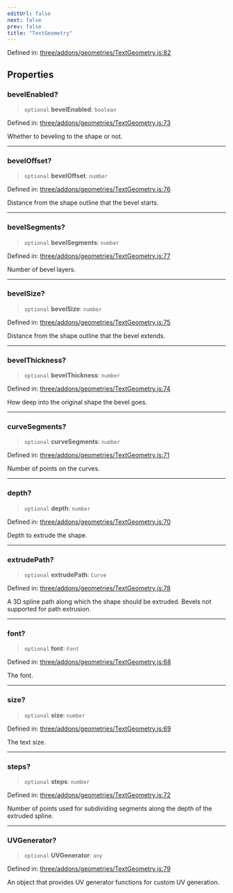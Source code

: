 ```yaml
---
editUrl: false
next: false
prev: false
title: "TextGeometry"
---
```


Defined in: [three/addons/geometries/TextGeometry.js:82](https://github.com/DefinitelyMaybe/three-i18n/blob/fa57b79433d1c349ffb23a78727299c8d4190136/three/addons/geometries/TextGeometry.js#L82)

## Properties

### bevelEnabled?

> `optional` **bevelEnabled**: `boolean`

Defined in: [three/addons/geometries/TextGeometry.js:73](https://github.com/DefinitelyMaybe/three-i18n/blob/fa57b79433d1c349ffb23a78727299c8d4190136/three/addons/geometries/TextGeometry.js#L73)

Whether to beveling to the shape or not.

***

### bevelOffset?

> `optional` **bevelOffset**: `number`

Defined in: [three/addons/geometries/TextGeometry.js:76](https://github.com/DefinitelyMaybe/three-i18n/blob/fa57b79433d1c349ffb23a78727299c8d4190136/three/addons/geometries/TextGeometry.js#L76)

Distance from the shape outline that the bevel starts.

***

### bevelSegments?

> `optional` **bevelSegments**: `number`

Defined in: [three/addons/geometries/TextGeometry.js:77](https://github.com/DefinitelyMaybe/three-i18n/blob/fa57b79433d1c349ffb23a78727299c8d4190136/three/addons/geometries/TextGeometry.js#L77)

Number of bevel layers.

***

### bevelSize?

> `optional` **bevelSize**: `number`

Defined in: [three/addons/geometries/TextGeometry.js:75](https://github.com/DefinitelyMaybe/three-i18n/blob/fa57b79433d1c349ffb23a78727299c8d4190136/three/addons/geometries/TextGeometry.js#L75)

Distance from the shape outline that the bevel extends.

***

### bevelThickness?

> `optional` **bevelThickness**: `number`

Defined in: [three/addons/geometries/TextGeometry.js:74](https://github.com/DefinitelyMaybe/three-i18n/blob/fa57b79433d1c349ffb23a78727299c8d4190136/three/addons/geometries/TextGeometry.js#L74)

How deep into the original shape the bevel goes.

***

### curveSegments?

> `optional` **curveSegments**: `number`

Defined in: [three/addons/geometries/TextGeometry.js:71](https://github.com/DefinitelyMaybe/three-i18n/blob/fa57b79433d1c349ffb23a78727299c8d4190136/three/addons/geometries/TextGeometry.js#L71)

Number of points on the curves.

***

### depth?

> `optional` **depth**: `number`

Defined in: [three/addons/geometries/TextGeometry.js:70](https://github.com/DefinitelyMaybe/three-i18n/blob/fa57b79433d1c349ffb23a78727299c8d4190136/three/addons/geometries/TextGeometry.js#L70)

Depth to extrude the shape.

***

### extrudePath?

> `optional` **extrudePath**: `Curve`

Defined in: [three/addons/geometries/TextGeometry.js:78](https://github.com/DefinitelyMaybe/three-i18n/blob/fa57b79433d1c349ffb23a78727299c8d4190136/three/addons/geometries/TextGeometry.js#L78)

A 3D spline path along which the shape should be extruded. Bevels not supported for path extrusion.

***

### font?

> `optional` **font**: `Font`

Defined in: [three/addons/geometries/TextGeometry.js:68](https://github.com/DefinitelyMaybe/three-i18n/blob/fa57b79433d1c349ffb23a78727299c8d4190136/three/addons/geometries/TextGeometry.js#L68)

The font.

***

### size?

> `optional` **size**: `number`

Defined in: [three/addons/geometries/TextGeometry.js:69](https://github.com/DefinitelyMaybe/three-i18n/blob/fa57b79433d1c349ffb23a78727299c8d4190136/three/addons/geometries/TextGeometry.js#L69)

The text size.

***

### steps?

> `optional` **steps**: `number`

Defined in: [three/addons/geometries/TextGeometry.js:72](https://github.com/DefinitelyMaybe/three-i18n/blob/fa57b79433d1c349ffb23a78727299c8d4190136/three/addons/geometries/TextGeometry.js#L72)

Number of points used for subdividing segments along the depth of the extruded spline.

***

### UVGenerator?

> `optional` **UVGenerator**: `any`

Defined in: [three/addons/geometries/TextGeometry.js:79](https://github.com/DefinitelyMaybe/three-i18n/blob/fa57b79433d1c349ffb23a78727299c8d4190136/three/addons/geometries/TextGeometry.js#L79)

An object that provides UV generator functions for custom UV generation.
